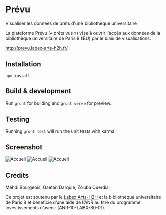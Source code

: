 Prévu
======

Visualiser les données de prêts d'une bibliothèque universitaire

La plateforme Prévu (« prêts vus ») vise à ouvrir l'accès aux données de la bibliothèque universitaire de Paris 8 (BU) par le biais de visualisations.

http://prevu.labex-arts-h2h.fr/

## Installation

```
npm install
```

## Build & development

Run `grunt` for building and `grunt serve` for preview.

## Testing

Running `grunt test` will run the unit tests with karma.


## Screenshot 


![Accueil](https://raw.githubusercontent.com/taclab/prevu/master/screenshots/home.jpg)
![Accueil](https://raw.githubusercontent.com/taclab/prevu/master/screenshots/livre.jpg)
![Accueil](https://raw.githubusercontent.com/taclab/prevu/master/screenshots/auteur.png)


## Crédits
Mehdi Bourgeois, Gaétan Darquié, Zouba Ouerdia

Ce projet est soutenu par le [Labex Arts-H2H](http://www.labex-arts-h2h.fr/) et la bibliothèque universitaire de Paris 8 et bénéficie d’une aide de l’ANR au titre du programme Investissements d’avenir (ANR-10-LABX-80-01).